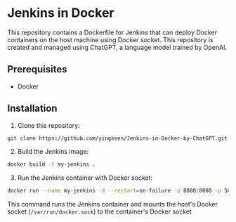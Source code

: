 # Jenkins in Docker

This repository contains a Dockerfile for Jenkins that can deploy Docker containers on the host machine using Docker socket. This repository is created and managed using ChatGPT, a language model trained by OpenAI.

## Prerequisites

- Docker

## Installation

1. Clone this repository:
```bash
git clone https://github.com/yingkeen/Jenkins-in-Docker-by-ChatGPT.git
```

2. Build the Jenkins image:
```bash
docker build -t my-jenkins .
```

3. Run the Jenkins container with Docker socket:
```bash
docker run --name my-jenkins -d --restart=on-failure -p 8080:8080 -p 50000:50000 --group-add $(stat -c '%g' /var/run/docker.sock) -v /var/run/docker.sock:/var/run/docker.sock -v jenkins-data:/var/jenkins_home my-jenkins
```

This command runs the Jenkins container and mounts the host's Docker socket (`/var/run/docker.sock`) to the container's Docker socket

